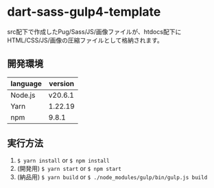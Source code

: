 # dart-sass-gulp4-template

src配下で作成したPug/Sass/JS/画像ファイルが、htdocs配下にHTML/CSS/JS/画像の圧縮ファイルとして格納されます。

## 開発環境

| language | version |
|---|---|
| Node.js | v20.6.1 |
| Yarn | 1.22.19 |
| npm | 9.8.1 |

## 実行方法

1. `$ yarn install` or `$ npm install`
1. (開発用) `$ yarn start` or `$ npm start`
1. (納品用) `$ yarn build` or `$ ./node_modules/gulp/bin/gulp.js build`

